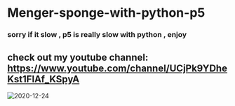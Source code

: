 # Menger-sponge-with-python-p5
### sorry if it slow , p5 is really slow with python , enjoy
## check out my youtube channel: https://www.youtube.com/channel/UCjPk9YDheKst1FlAf_KSpyA
![2020-12-24](https://user-images.githubusercontent.com/48150537/103102721-518ed380-4643-11eb-9e4b-7c55f17ee39a.png)

